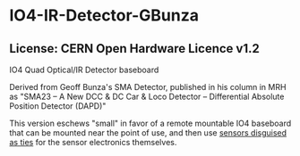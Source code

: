# IO4-IR-Detector-GBunza
## License: CERN Open Hardware Licence v1.2

IO4 Quad Optical/IR Detector baseboard

Derived from Geoff Bunza's SMA Detector, published in his column in MRH as "SMA23 – A New DCC & DC Car & Loco Detector – Differential Absolute Position Detector (DAPD)"

This version eschews "small" in favor of a remote mountable IO4 baseboard that can be mounted near the point of use, and then use [sensors disguised as ties](/pages/IO4-IR-Detector-GBunza-Fingers.html) for the sensor electronics themselves.


